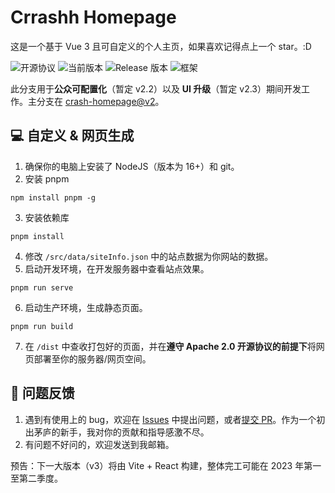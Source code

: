 # Crrashh Homepage
这是一个基于 Vue 3 且可自定义的个人主页，如果喜欢记得点上一个 star。:D  

![开源协议](https://img.shields.io/github/license/crrashh1542/crash-homepage)
![当前版本](https://img.shields.io/github/package-json/v/crrashh1542/crash-homepage)
![Release 版本](https://img.shields.io/github/v/release/crrashh1542/crash-homepage?include_prereleases)
![框架](https://img.shields.io/badge/framework-Vue%203-3fb984)

此分支用于**公众可配置化**（暂定 v2.2）以及 **UI 升级**（暂定 v2.3）期间开发工作。主分支在 [crash-homepage@v2](https://github.com/crrashh1542/crash-homepage/tree/v2)。  
  
## 💻 自定义 & 网页生成
1. 确保你的电脑上安装了 NodeJS（版本为 16+）和 git。
2. 安装 pnpm
```shell
npm install pnpm -g
```
3. 安装依赖库
```shell
pnpm install
```
4. 修改 `/src/data/siteInfo.json` 中的站点数据为你网站的数据。
5. 启动开发环境，在开发服务器中查看站点效果。
```shell
pnpm run serve
```
6. 启动生产环境，生成静态页面。
```shell
pnpm run build
```
7. 在 `/dist` 中查收打包好的页面，并在**遵守 Apache 2.0 开源协议的前提下**将网页部署至你的服务器/网页空间。

## 🐛 问题反馈
1. 遇到有使用上的 bug，欢迎在 [Issues](https://github.com/crrashh1542/crash-homepage/issues) 中提出问题，或者[提交 PR](https://github.com/crrashh1542/crash-homepage/pulls)。作为一个初出茅庐的新手，我对你的贡献和指导感激不尽。
2. 有问题不好问的，欢迎发送到我邮箱。

预告：下一大版本（v3）将由 Vite + React 构建，整体完工可能在 2023 年第一至第二季度。